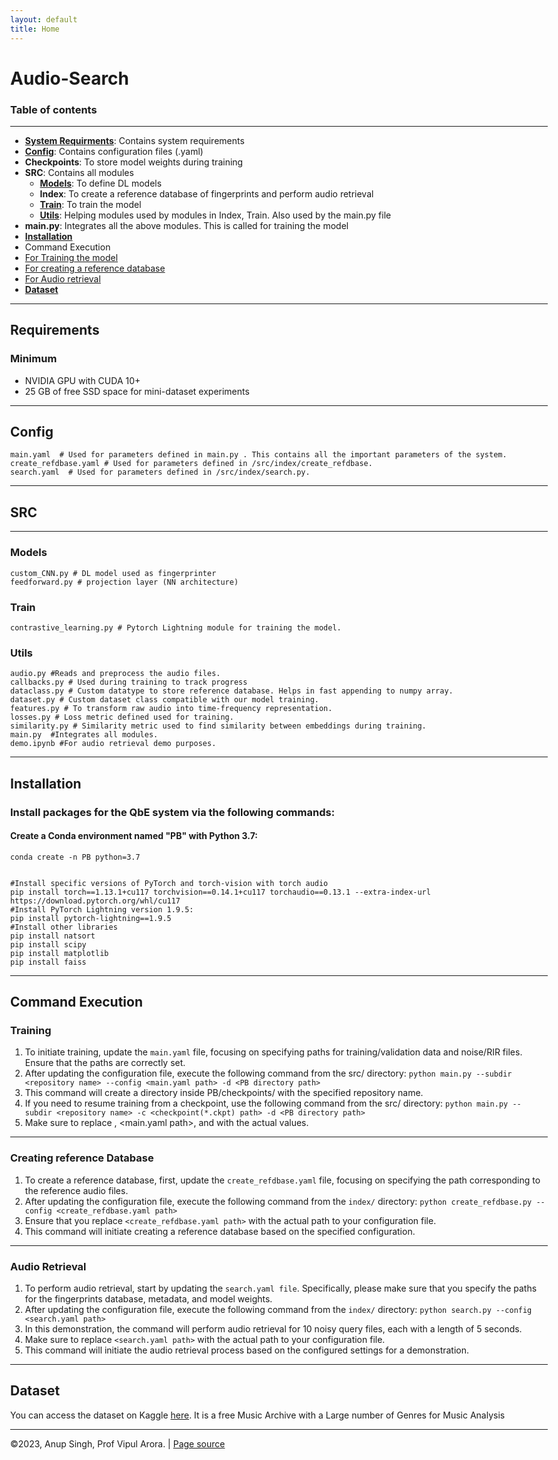 ```yaml
---
layout: default
title: Home
---
```

<style>
  body {
    max-width: 1200px; /* Adjust the value based on your preference */
    margin: 0 auto; /* Center the content */
  }
</style>

Audio-Search
============

### Table of contents

* * *

*   [**System Requirments**](#requirements): Contains system requirements
*   [**Config**](#config): Contains configuration files (.yaml)
*   **Checkpoints**: To store model weights during training
*   **SRC**: Contains all modules
    *   [**Models**](#models): To define DL models
    *   **Index**: To create a reference database of fingerprints and perform audio retrieval
    *   [**Train**](#train): To train the model
    *   [**Utils**](#utils): Helping modules used by modules in Index, Train. Also used by the main.py file
*   **main.py**: Integrates all the above modules. This is called for training the model
*   [**Installation**](#installation)
*   Command Execution
*   [For Training the model](#training)
*   [For creating a reference database](#creating-reference-database)
*   [For Audio retrieval](#audio-retrieval)
*   [**Dataset**](#dataset)

* * *

Requirements
------------

### Minimum

*   NVIDIA GPU with CUDA 10+
*   25 GB of free SSD space for mini-dataset experiments

* * *

Config
------

    main.yaml  # Used for parameters defined in main.py . This contains all the important parameters of the system.
    create_refdbase.yaml # Used for parameters defined in /src/index/create_refdbase. 
    search.yaml  # Used for parameters defined in /src/index/search.py. 
                

* * *

SRC
---

* * *

### Models

    custom_CNN.py # DL model used as fingerprinter
    feedforward.py # projection layer (NN architecture)
                

### Train

    contrastive_learning.py # Pytorch Lightning module for training the model.
                

### Utils

    audio.py #Reads and preprocess the audio files.
    callbacks.py # Used during training to track progress
    dataclass.py # Custom datatype to store reference database. Helps in fast appending to numpy array.
    dataset.py # Custom dataset class compatible with our model training.
    features.py # To transform raw audio into time-frequency representation.
    losses.py # Loss metric defined used for training.
    similarity.py # Similarity metric used to find similarity between embeddings during training.
    main.py  #Integrates all modules.
    demo.ipynb #For audio retrieval demo purposes.
                

* * *

Installation
------------

### Install packages for the QbE system via the following commands:

#### Create a Conda environment named "PB" with Python 3.7:

    conda create -n PB python=3.7
                

    #Install specific versions of PyTorch and torch-vision with torch audio
    pip install torch==1.13.1+cu117 torchvision==0.14.1+cu117 torchaudio==0.13.1 --extra-index-url https://download.pytorch.org/whl/cu117
    #Install PyTorch Lightning version 1.9.5:
    pip install pytorch-lightning==1.9.5
    #Install other libraries
    pip install natsort
    pip install scipy
    pip install matplotlib 
    pip install faiss
                

* * *

Command Execution
-----------------

### Training

1.  To initiate training, update the `main.yaml` file, focusing on specifying paths for training/validation data and noise/RIR files. Ensure that the paths are correctly set.
2.  After updating the configuration file, execute the following command from the src/ directory: `python main.py --subdir <repository name> --config <main.yaml path> -d <PB directory path>`
3.  This command will create a directory inside PB/checkpoints/ with the specified repository name.
4.  If you need to resume training from a checkpoint, use the following command from the src/ directory: `python main.py --subdir <repository name> -c <checkpoint(*.ckpt) path> -d <PB directory path>`
5.  Make sure to replace , <main.yaml path>, and with the actual values.

* * *

### Creating reference Database

1.  To create a reference database, first, update the `create_refdbase.yaml` file, focusing on specifying the path corresponding to the reference audio files.
2.  After updating the configuration file, execute the following command from the `index/` directory: `python create_refdbase.py --config <create_refdbase.yaml path>`
3.  Ensure that you replace `<create_refdbase.yaml path>` with the actual path to your configuration file.
4.  This command will initiate creating a reference database based on the specified configuration.

* * *

### Audio Retrieval

1.  To perform audio retrieval, start by updating the `search.yaml file`. Specifically, please make sure that you specify the paths for the fingerprints database, metadata, and model weights.
2.  After updating the configuration file, execute the following command from the `index/` directory: `python search.py --config <search.yaml path>`
3.  In this demonstration, the command will perform audio retrieval for 10 noisy query files, each with a length of 5 seconds.
4.  Make sure to replace `<search.yaml path>` with the actual path to your configuration file.
5.  This command will initiate the audio retrieval process based on the configured settings for a demonstration.

* * *

Dataset
-------

You can access the dataset on Kaggle [here](https://www.kaggle.com/datasets/imsparsh/fma-free-music-archive-small-medium?select=fma_medium). It is a free Music Archive with a Large number of Genres for Music Analysis

* * *


©2023, Anup Singh, Prof Vipul Arora. | [Page source](_sources/index.rst.txt)
